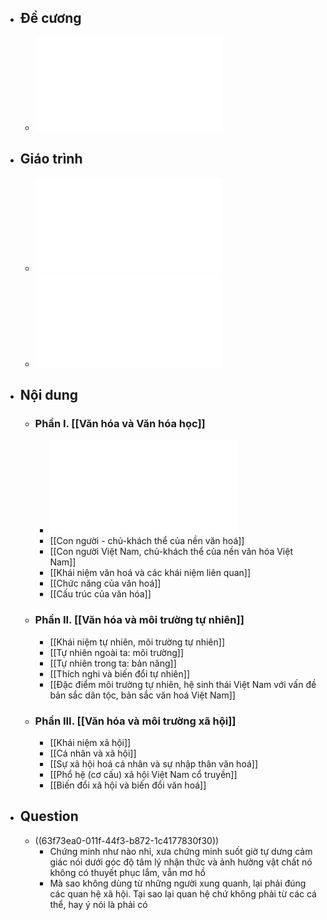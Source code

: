 - ## Đề cương
	- ![ĐỀ CƯƠNG MÔN CSVHVN 2022 - 2023.pdf](../assets/ĐỀ_CƯƠNG_MÔN_CSVHVN_2022_-_2023_1677146698307_0.pdf)
- ## Giáo trình
	- ![Giáo trình Cơ sở Văn hóa Việt Nam (CB GS. Trần Quốc Vượng).pdf](../assets/Giáo_trình_Cơ_sở_Văn_hóa_Việt_Nam_(CB_GS._Trần_Quốc_Vượng)_1677146711221_0.pdf)
	- ![Giáo trình Cơ sở Văn hóa Việt Nam (CB GS. Trần Ngọc Thêm).pdf](../assets/Giáo_trình_Cơ_sở_Văn_hóa_Việt_Nam_(CB_GS._Trần_Ngọc_Thêm)_1677146705272_0.pdf)
- ## Nội dung
	- ### Phần I. [[Văn hóa và Văn hóa học]]
		- ![BÀI 1. VĂN HÓA VÀ VĂN HÓA HỌC.pdf](../assets/BÀI_1._VĂN_HÓA_VÀ_VĂN_HÓA_HỌC_1677146720013_0.pdf)
		- [[Con người - chủ-khách thể của nền văn hoá]]
		- [[Con người Việt Nam, chủ-khách thể của nền văn hóa Việt Nam]]
		- [[Khái niệm văn hoá và các khái niệm liên quan]]
		- [[Chức năng của văn hoá]]
		- [[Cấu trúc của văn hóa]]
	- ### Phần II. [[Văn hóa và môi trường tự nhiên]]
		- [[Khái niệm tự nhiên, môi trường tự nhiên]]
		- [[Tự nhiên ngoài ta: môi trường]]
		- [[Tự nhiên trong ta: bản năng]]
		- [[Thích nghi và biến đổi tự nhiên]]
		- [[Đặc điểm môi trường tự nhiên, hệ sinh thái Việt Nam với vấn đề bản sắc dân tộc, bản sắc văn hoá Việt Nam]]
	- ### Phần III. [[Văn hóa và môi trường xã hội]]
		- [[Khái niệm xã hội]]
		- [[Cá nhân và xã hội]]
		- [[Sự xã hội hoá cá nhân và sự nhập thân văn hoá]]
		- [[Phổ hệ (cơ cấu) xã hội Việt Nam cổ truyền]]
		- [[Biến đổi xã hội và biến đổi văn hoá]]
- ## Question
	- ((63f73ea0-011f-44f3-b872-1c4177830f30))
		- Chứng minh như nào nhỉ, xưa chứng minh suốt giờ tự dưng cảm giác nói dưới góc độ tâm lý nhận thức và ảnh hưởng vật chất nó không có thuyết phục lắm, vẫn mơ hồ
		- Mà sao không dùng từ những người xung quanh, lại phải đúng các quan hệ xã hội. Tại sao lại quan hệ chứ không phải từ các cá thể, hay ý nói là phải có